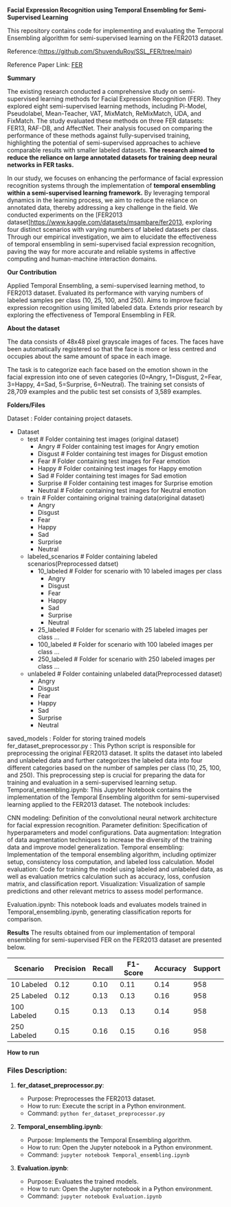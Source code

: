 **Facial Expression Recognition using Temporal Ensembling for Semi-Supervised Learning**

This repository contains code for implementing and evaluating the Temporal Ensembling algorithm for semi-supervised learning on the FER2013 dataset.

Reference:(https://github.com/ShuvenduRoy/SSL_FER/tree/main)

Reference Paper Link: [FER](https://arxiv.org/pdf/2208.00544v1.pdf)

**Summary**

The existing research conducted a comprehensive study on semi-supervised learning methods for Facial Expression Recognition (FER). They explored eight semi-supervised learning methods, including Pi-Model, Pseudolabel, Mean-Teacher, VAT, MixMatch, ReMixMatch, UDA, and FixMatch. The study evaluated these methods on three FER datasets: FER13, RAF-DB, and AffectNet. Their analysis focused on comparing the performance of these methods against fully-supervised training, highlighting the potential of semi-supervised approaches to achieve comparable results with smaller labeled datasets. **The research aimed to reduce the reliance on large annotated datasets for training deep neural networks in FER tasks.**

In our study, we focuses on enhancing the performance of facial expression recognition systems through the implementation of **temporal ensembling within a semi-supervised learning framework.** By leveraging temporal dynamics in the learning process, we aim to reduce the reliance on annotated data, thereby addressing a key challenge in the field. We conducted experiments on the [FER2013 dataset]https://www.kaggle.com/datasets/msambare/fer2013, exploring four distinct scenarios with varying numbers of labeled datasets per class. Through our empirical investigation, we aim to elucidate the effectiveness of temporal ensembling in semi-supervised facial expression recognition, paving the way for more accurate and reliable systems in affective computing and human-machine interaction domains.

**Our Contribution**

Applied Temporal Ensembling, a semi-supervised learning method, to FER2013 dataset.
Evaluated its performance with varying numbers of labeled samples per class (10, 25, 100, and 250).
Aims to improve facial expression recognition using limited labeled data.
Extends prior research by exploring the effectiveness of Temporal Ensembling in FER.

**About the dataset**

The data consists of 48x48 pixel grayscale images of faces. The faces have been automatically registered so that the face is more or less centred and occupies about the same amount of space in each image.

The task is to categorize each face based on the emotion shown in the facial expression into one of seven categories (0=Angry, 1=Disgust, 2=Fear, 3=Happy, 4=Sad, 5=Surprise, 6=Neutral). The training set consists of 28,709 examples and the public test set consists of 3,589 examples.

**Folders/Files**

Dataset : Folder containing project datasets.

- Dataset
    - test                        # Folder containing test images (original dataset)
        - Angry                  # Folder containing test images for Angry emotion
        - Disgust                # Folder containing test images for Disgust emotion
        - Fear                   # Folder containing test images for Fear emotion
        - Happy                  # Folder containing test images for Happy emotion
        - Sad                    # Folder containing test images for Sad emotion
        - Surprise               # Folder containing test images for Surprise emotion
        - Neutral                # Folder containing test images for Neutral emotion
    - train                       # Folder containing original training data(original dataset)
        - Angry                  
        - Disgust                
        - Fear                   
        - Happy                  
        - Sad                    
        - Surprise               
        - Neutral                
    - labeled_scenarios           # Folder containing labeled scenarios(Preprocessed datset)
        - 10_labeled              # Folder for scenario with 10 labeled images per class
            - Angry              
            - Disgust      
            - Fear            
            - Happy             
            - Sad               
            - Surprise           
            - Neutral            
        - 25_labeled              # Folder for scenario with 25 labeled images per class
            ...
        - 100_labeled             # Folder for scenario with 100 labeled images per class
            ...
        - 250_labeled             # Folder for scenario with 250 labeled images per class
            ...
    - unlabeled                   # Folder containing unlabeled data(Preprocessed dataset)
        - Angry                  
        - Disgust                
        - Fear                   
        - Happy                  
        - Sad                    
        - Surprise               
        - Neutral                


saved_models : Folder for storing trained models
fer_dataset_preprocessor.py : This Python script is responsible for preprocessing the original FER2013 dataset. It splits the dataset into labeled and unlabeled data and further categorizes the labeled data into four different categories based on the number of samples per class (10, 25, 100, and 250). This preprocessing step is crucial for preparing the data for training and evaluation in a semi-supervised learning setup.
Temporal_ensembling.ipynb: 
This Jupyter Notebook contains the implementation of the Temporal Ensembling algorithm for semi-supervised learning applied to the FER2013 dataset. The notebook includes:

CNN modeling: Definition of the convolutional neural network architecture for facial expression recognition.
Parameter definition: Specification of hyperparameters and model configurations.
Data augmentation: Integration of data augmentation techniques to increase the diversity of the training data and improve model generalization.
Temporal ensembling: Implementation of the temporal ensembling algorithm, including optimizer setup, consistency loss computation, and labeled loss calculation.
Model evaluation: Code for training the model using labeled and unlabeled data, as well as evaluation metrics calculation such as accuracy, loss, confusion matrix, and classification report.
Visualization: Visualization of sample predictions and other relevant metrics to assess model performance.

Evaluation.ipynb: This notebook loads and evaluates models trained in Temporal_ensembling.ipynb, generating classification reports for comparison.

**Results**
The results obtained from our implementation of temporal ensembling for semi-supervised FER on the FER2013 dataset are presented below.

| Scenario          | Precision | Recall | F1-Score | Accuracy | Support |
|-------------------|-----------|--------|----------|----------|---------|
| 10 Labeled        | 0.12      | 0.10   | 0.11     | 0.14     | 958     |
| 25 Labeled        | 0.12      | 0.13   | 0.13     | 0.16     | 958     |
| 100 Labeled       | 0.15      | 0.13   | 0.13     | 0.14     | 958     |
| 250 Labeled       | 0.15      | 0.16   | 0.15     | 0.16     | 958     |


**How to run**

### Files Description:

1. **fer_dataset_preprocessor.py**:
   - Purpose: Preprocesses the FER2013 dataset.
   - How to run: Execute the script in a Python environment.
   - Command: `python fer_dataset_preprocessor.py`

2. **Temporal_ensembling.ipynb**:
   - Purpose: Implements the Temporal Ensembling algorithm.
   - How to run: Open the Jupyter notebook in a Python environment.
   - Command: `jupyter notebook Temporal_ensembling.ipynb`
   
3. **Evaluation.ipynb**:
   - Purpose: Evaluates the trained models.
   - How to run: Open the Jupyter notebook in a Python environment.
   - Command: `jupyter notebook Evaluation.ipynb`
